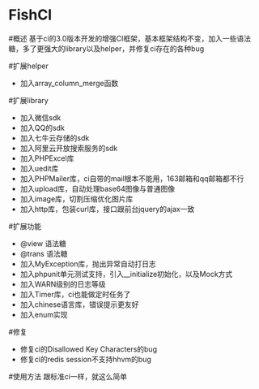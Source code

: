 FishCI
======

#概述
基于ci的3.0版本开发的增强CI框架，基本框架结构不变，加入一些语法糖，多了更强大的library以及helper，并修复ci存在的各种bug

#扩展helper
* 加入array_column_merge函数

#扩展library
* 加入微信sdk
* 加入QQ的sdk
* 加入七牛云存储的sdk
* 加入阿里云开放搜索服务的sdk
* 加入PHPExcel库
* 加入uedit库
* 加入PHPMailer库，ci自带的mail根本不能用，163邮箱和qq邮箱都不行
* 加入upload库，自动处理base64图像与普通图像
* 加入image库，切割压缩优化图片库
* 加入http库，包装curl库，接口跟前台jquery的ajax一致


#扩展功能
* @view 语法糖
* @trans 语法糖
* 加入MyException库，抛出异常自动打日志
* 加入phpunit单元测试支持，引入__initialize初始化，以及Mock方式
* 加入WARN级别的日志等级
* 加入Timer库，ci也能做定时任务了
* 加入chinese语言库，错误提示更友好
* 加入enum实现

#修复
* 修复ci的Disallowed Key Characters的bug
* 修复ci的redis session不支持hhvm的bug

#使用方法
跟标准ci一样，就这么简单
